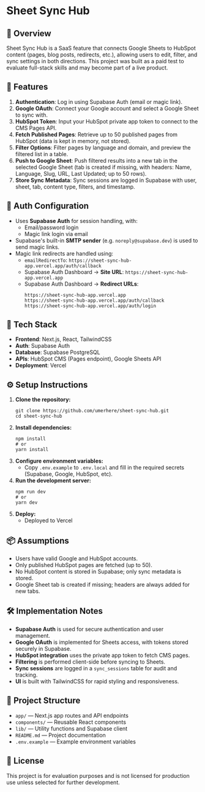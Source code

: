 # Sheet Sync Hub

## 📝 Overview
Sheet Sync Hub is a SaaS feature that connects Google Sheets to HubSpot content (pages, blog posts, redirects, etc.), allowing users to edit, filter, and sync settings in both directions. This project was built as a paid test to evaluate full-stack skills and may become part of a live product.

## 🎯 Features
1. **Authentication**: Log in using Supabase Auth (email or magic link).
2. **Google OAuth**: Connect your Google account and select a Google Sheet to sync with.
3. **HubSpot Token**: Input your HubSpot private app token to connect to the CMS Pages API.
4. **Fetch Published Pages**: Retrieve up to 50 published pages from HubSpot (data is kept in memory, not stored).
5. **Filter Options**: Filter pages by language and domain, and preview the filtered list in a table.
6. **Push to Google Sheet**: Push filtered results into a new tab in the selected Google Sheet (tab is created if missing, with headers: Name, Language, Slug, URL, Last Updated; up to 50 rows).
7. **Store Sync Metadata**: Sync sessions are logged in Supabase with user, sheet, tab, content type, filters, and timestamp.

## 🔐 Auth Configuration
- Uses **Supabase Auth** for session handling, with:
  - Email/password login
  - Magic link login via email
- Supabase's built-in **SMTP sender** (e.g. `noreply@supabase.dev`) is used to send magic links.
- Magic link redirects are handled using:
  - `emailRedirectTo`: `https://sheet-sync-hub-app.vercel.app/auth/callback`
  - Supabase Auth Dashboard → **Site URL**: `https://sheet-sync-hub-app.vercel.app`
  - Supabase Auth Dashboard → **Redirect URLs**:
    ```
    https://sheet-sync-hub-app.vercel.app
    https://sheet-sync-hub-app.vercel.app/auth/callback
    https://sheet-sync-hub-app.vercel.app/auth/login
    ```

## 💾 Tech Stack
- **Frontend**: Next.js, React, TailwindCSS
- **Auth**: Supabase Auth
- **Database**: Supabase PostgreSQL
- **APIs**: HubSpot CMS (Pages endpoint), Google Sheets API
- **Deployment**: Vercel

## ⚙️ Setup Instructions
1. **Clone the repository:**
   ```
   git clone https://github.com/umerhere/sheet-sync-hub.git
   cd sheet-sync-hub
   ```
2. **Install dependencies:**
   ```
   npm install
   # or
   yarn install
   ```
3. **Configure environment variables:**
   - Copy `.env.example` to `.env.local` and fill in the required secrets (Supabase, Google, HubSpot, etc).
4. **Run the development server:**
   ```
   npm run dev
   # or
   yarn dev
   ```
5. **Deploy:**
   - Deployed to Vercel 

## 📦 Assumptions
- Users have valid Google and HubSpot accounts.
- Only published HubSpot pages are fetched (up to 50).
- No HubSpot content is stored in Supabase; only sync metadata is stored.
- Google Sheet tab is created if missing; headers are always added for new tabs.

## 🛠 Implementation Notes
- **Supabase Auth** is used for secure authentication and user management.
- **Google OAuth** is implemented for Sheets access, with tokens stored securely in Supabase.
- **HubSpot integration** uses the private app token to fetch CMS pages.
- **Filtering** is performed client-side before syncing to Sheets.
- **Sync sessions** are logged in a `sync_sessions` table for audit and tracking.
- **UI** is built with TailwindCSS for rapid styling and responsiveness.

## 📁 Project Structure
- `app/` — Next.js app routes and API endpoints
- `components/` — Reusable React components
- `lib/` — Utility functions and Supabase client
- `README.md` — Project documentation
- `.env.example` — Example environment variables

## 📄 License
This project is for evaluation purposes and is not licensed for production use unless selected for further development.
